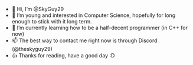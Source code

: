 - 👋 Hi, I’m @SkyGuy29
- 👀 I’m young and interested in Computer Science, hopefully for long enough to stick with it long term.
- 🌱 I’m currently learning how to be a half-decent programmer (in C++ for now)
- 📫 The best way to contact me right now is through Discord (@theskyguy29)
- 👍 Thanks for reading, have a good day :D
